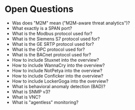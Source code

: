 # Open Questions

- Was does "M2M" mean ("M2M-aware threat analytics")?
- What exactly is a SPAN port?
- What is the Modbus protocol used for?
- What is the Siemens S7 protocol used for?
- What is the GE SRTP protocol used for?
- What is the OPC protocol used for?
- What is the BACnet protocol used for?
- How to include Stuxnet into the overview?
- How to include WannaCry into the overview?
- How to include NotPetya into the overview?
- How to include Conficker into the overview?
- How to include LockerGoga into the overview?
- What is behavioral anomaly detection (BAD)?
- What is SNMP v3?
- What is VNC?
- What is "agentless" monitoring?
